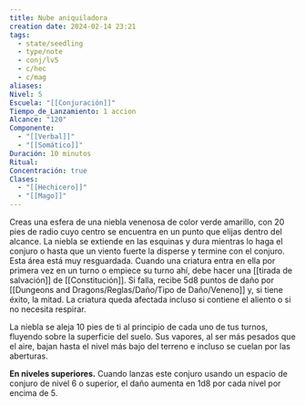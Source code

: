 ```yaml
---
title: Nube aniquiladora
creation date: 2024-02-14 23:21
tags:
  - state/seedling
  - type/note
  - conj/lv5
  - c/hec
  - c/mag
aliases: 
Nivel: 5
Escuela: "[[Conjuración]]"
Tiempo_de_Lanzamiento: 1 accion
Alcance: "120"
Componente:
  - "[[Verbal]]"
  - "[[Somático]]"
Duración: 10 minutos
Ritual: 
Concentración: true
Clases:
  - "[[Hechicero]]"
  - "[[Mago]]"
---
```

Creas una esfera de una niebla venenosa de color verde amarillo, con 20 pies de radio cuyo centro se encuentra en un punto que elijas dentro del alcance. La niebla se extiende en las esquinas y dura mientras lo haga el conjuro o hasta que un viento fuerte la disperse y termine con el conjuro. Esta área está muy resguardada. Cuando una criatura entra en ella por primera vez en un turno o empiece su turno ahí, debe hacer una [[tirada de salvación]] de [[Constitución]]. Si falla, recibe 5d8 puntos de daño por [[Dungeons and Dragons/Reglas/Daño/Tipo de Daño/Veneno]] y, si tiene éxito, la mitad. La criatura queda afectada incluso si contiene el aliento o si no necesita respirar.

La niebla se aleja 10 pies de ti al principio de cada uno de tus turnos, fluyendo sobre la superficie del suelo. Sus vapores, al ser más pesados que el aire, bajan hasta el nivel más bajo del terreno e incluso se cuelan por las aberturas.

**En niveles superiores.** Cuando lanzas este conjuro usando un espacio de conjuro de nivel 6 o superior, el daño aumenta en 1d8 por cada nivel por encima de 5.
